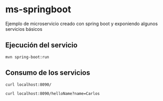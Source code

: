 # ms-springboot
Ejemplo de microservicio creado con spring boot y exponiendo algunos servicios básicos

## Ejecución del servicio
```
mvn spring-boot:run
```

## Consumo de los servicios
```
curl localhost:8090/

curl localhost:8090/helloName?name=Carlos
```